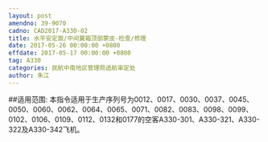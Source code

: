 ```yaml
---
layout: post
amendno: 39-9070
cadno: CAD2017-A330-02
title: 水平安定面/中间翼箱顶部蒙皮-检查/修理
date: 2017-05-26 00:00:00 +0800
effdate: 2017-05-17 00:00:00 +0800
tag: A330
categories: 民航中南地区管理局适航审定处
author: 朱江
---
```


##适用范围:
本指令适用于生产序列号为0012、0017、0030、0037、0045、0050、0060、0062、0064、0065、0071、0082、0083、0098、0099、0102、0106、0109、0112、0132和0177的空客A330-301、A330-321、A330-322及A330-342飞机。

